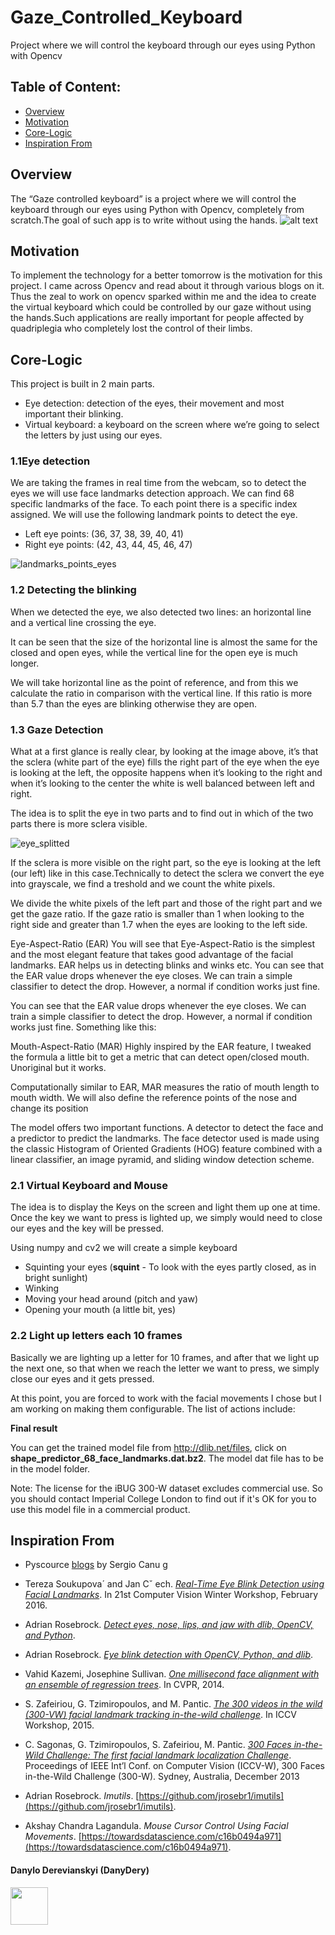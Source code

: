 # Gaze_Controlled_Keyboard

Project where we will control the keyboard through our eyes using Python with Opencv

## Table of Content:
* [Overview](https://github.com/DanyDery/Gaze-controlled-keyboard#Overview)
* [Motivation](https://github.com/DanyDery/Gaze-controlled-keyboard#Motivation)
* [Core-Logic](https://github.com/DanyDery/Gaze-controlled-keyboard#Core-Logic)
* [Inspiration From](https://github.com/DanyDery/Gaze-controlled-keyboardd#Inspiration-From)


## Overview 
The “Gaze controlled keyboard” is a project where we will control the keyboard through our eyes using Python with Opencv, completely from scratch.The goal of such app is to write without using the hands. 
![alt text](https://www.mdpi.com/sensors/sensors-19-03630/article_deploy/html/images/sensors-19-03630-g001-550.jpg)

## Motivation 
To implement the technology for a better tomorrow is the motivation for this project.
I came across Opencv and read about it through various blogs on it. Thus the zeal to work on opencv sparked within me and the idea to  create the virtual keyboard which could be controlled by our gaze without using the hands.Such applications are really important for people affected by quadriplegia who completely lost the control of their limbs.

## Core-Logic
This project is built in 2 main parts.
  * Eye detection: detection of the eyes, their movement and most important their blinking.
  * Virtual keyboard: a keyboard on the screen where we’re going to select the letters by just using our eyes.

### 1.1Eye detection
We are taking the frames in real time from the webcam, so to detect the eyes we will use face landmarks detection approach. We can find 68 specific landmarks of the face. To each point there is a specific index assigned.
We will use the following landmark points to detect the eye.

* Left eye points: (36, 37, 38, 39, 40, 41)
* Right eye points: (42, 43, 44, 45, 46, 47)

![landmarks_points_eyes](https://user-images.githubusercontent.com/44902363/85774006-10714180-b73c-11ea-93ff-542ff0a70958.png)

### 1.2 Detecting the blinking
When we detected the eye, we also detected two lines: an horizontal line and a vertical line crossing the eye.

It can be seen that the size of the horizontal line is almost the same for the closed and open eyes, while the vertical line for the open eye is much longer.

We will take horizontal line as the point of reference, and from this we calculate the ratio in comparison with the vertical line.
If this ratio is more than 5.7 than the eyes are blinking otherwise they are open.

### 1.3 Gaze Detection

What at a first glance is really clear, by looking at the image above, it’s that the sclera (white part of the eye) fills the right part of the eye when the eye is looking at the left, the opposite happens when it’s looking to the right and when it’s looking to the center the white is well balanced between left and right.

The idea is to split the eye in two parts and to find out in which of the two parts there is more sclera visible.

![eye_splitted](https://user-images.githubusercontent.com/44902363/85776329-3b5c9500-b73e-11ea-9f67-c91a6c61cbb1.png)

If the sclera is more visible on the right part, so the eye is looking at the left (our left) like in this case.Technically to detect the sclera we convert the eye into grayscale, we find a treshold and we count the white pixels.

We divide the white pixels of the left part and those of the right part and we get the gaze ratio. If the gaze ratio is smaller than 1 when looking to the right side and greater than 1.7 when the eyes are looking to the left side.

Eye-Aspect-Ratio (EAR)
You will see that Eye-Aspect-Ratio is the simplest and the most elegant feature that takes good advantage of the facial landmarks. EAR helps us in detecting blinks and winks etc.
You can see that the EAR value drops whenever the eye closes. We can train a simple classifier to detect the drop. However, a normal if condition works just fine. 

You can see that the EAR value drops whenever the eye closes. We can train a simple classifier to detect the drop. However, a normal if condition works just fine. Something like this:

Mouth-Aspect-Ratio (MAR)
Highly inspired by the EAR feature, I tweaked the formula a little bit to get a metric that can detect open/closed mouth. Unoriginal but it works.  

Computationally similar to EAR, MAR measures the ratio of mouth length to mouth width.
We will also define the reference points of the nose and change its position

The model offers two important functions. A detector to detect the face and a predictor to predict the landmarks. The face detector used is made using the classic Histogram of Oriented Gradients (HOG) feature combined with a linear classifier, an image pyramid, and sliding window detection scheme. 

### 2.1 Virtual Keyboard and Mouse

The idea is to display the Keys on the screen and light them up one at time. Once the key we want to press is lighted up, we simply would need to close our eyes and the key will be pressed.

Using numpy and cv2 we will create a simple keyboard 

 - Squinting your eyes (**squint** - To look with the eyes partly closed, as in bright sunlight)
 - Winking
 - Moving your head around (pitch and yaw)
 - Opening your mouth (a little bit, yes)

### 2.2 Light up letters each 10 frames
Basically we are lighting up a letter for 10 frames, and after that we light up the next one, so that when we reach the letter we want to press, we simply close our eyes and it gets pressed.

At this point, you are forced to work with the facial movements I chose but I am working on making them configurable. The list of actions include:

**Final result**

You can get the trained model file from http://dlib.net/files, click on **shape\_predictor\_68\_face\_landmarks.dat.bz2**. The model dat file has to be in the model folder.

Note: The license for the iBUG 300-W dataset excludes commercial use. So you should contact Imperial College London to find out if it's OK for you to use this model file in a commercial product.

## Inspiration From

* Pyscource [blogs](https://pysource.com/category/tutorials/gaze-controlled-keyboard/) by Sergio Canu
g
* Tereza Soukupova´ and Jan Cˇ ech. _[Real-Time Eye Blink Detection using Facial Landmarks](https://vision.fe.uni-lj.si/cvww2016/proceedings/papers/05.pdf)_. In 21st Computer Vision Winter Workshop, February 2016.

* Adrian Rosebrock. _[Detect eyes, nose, lips, and jaw with dlib, OpenCV, and Python](https://www.pyimagesearch.com/2017/04/10/detect-eyes-nose-lips-jaw-dlib-opencv-python/)_. 

* Adrian Rosebrock. _[Eye blink detection with OpenCV, Python, and dlib](https://www.pyimagesearch.com/2017/04/24/eye-blink-detection-opencv-python-dlib/)_.

* Vahid Kazemi, Josephine Sullivan. _[One millisecond face alignment with an ensemble of regression trees](https://ieeexplore.ieee.org/document/6909637)_. In CVPR, 2014.

* S. Zafeiriou, G. Tzimiropoulos, and M. Pantic. _[The 300 videos in the wild (300-VW) facial landmark tracking in-the-wild challenge](http://ibug.doc.ic.ac.uk/resources/300-VW/.3)_. In ICCV Workshop, 2015. 

* C. Sagonas, G. Tzimiropoulos, S. Zafeiriou, M. Pantic. _[300 Faces in-the-Wild Challenge: The first facial landmark localization Challenge](https://ibug.doc.ic.ac.uk/media/uploads/documents/sagonas_iccv_2013_300_w.pdf)_. Proceedings of IEEE Int’l Conf. on Computer Vision (ICCV-W), 300 Faces in-the-Wild Challenge (300-W). Sydney, Australia, December 2013

* Adrian Rosebrock. *Imutils*. [https://github.com/jrosebr1/imutils](https://github.com/jrosebr1/imutils).

* Akshay Chandra Lagandula. *Mouse Cursor Control Using Facial Movements*. [https://towardsdatascience.com/c16b0494a971](https://towardsdatascience.com/c16b0494a971).


#### Danylo Derevianskyi (DanyDery)

<a href="https://www.linkedin.com/in/daniel-dear"><img src="https://cdn2.iconfinder.com/data/icons/simple-social-media-shadow/512/14-512.png" align="left" height="60" width="60" ></a>
